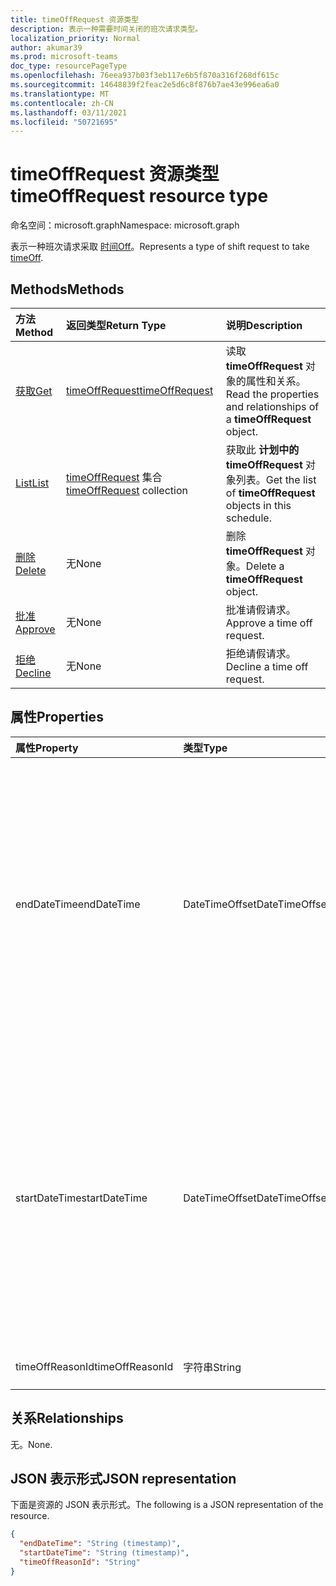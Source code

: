 ```yaml
---
title: timeOffRequest 资源类型
description: 表示一种需要时间关闭的班次请求类型。
localization_priority: Normal
author: akumar39
ms.prod: microsoft-teams
doc_type: resourcePageType
ms.openlocfilehash: 76eea937b03f3eb117e6b5f870a316f268df615c
ms.sourcegitcommit: 14648839f2feac2e5d6c8f876b7ae43e996ea6a0
ms.translationtype: MT
ms.contentlocale: zh-CN
ms.lasthandoff: 03/11/2021
ms.locfileid: "50721695"
---
```

# <a name="timeoffrequest-resource-type"></a><span data-ttu-id="a0715-103">timeOffRequest 资源类型</span><span class="sxs-lookup"><span data-stu-id="a0715-103">timeOffRequest resource type</span></span>

<span data-ttu-id="a0715-104">命名空间：microsoft.graph</span><span class="sxs-lookup"><span data-stu-id="a0715-104">Namespace: microsoft.graph</span></span>

<span data-ttu-id="a0715-105">表示一种班次请求采取 [时间Off](../resources/timeoff.md)。</span><span class="sxs-lookup"><span data-stu-id="a0715-105">Represents a type of shift request to take [timeOff](../resources/timeoff.md).</span></span>

## <a name="methods"></a><span data-ttu-id="a0715-106">Methods</span><span class="sxs-lookup"><span data-stu-id="a0715-106">Methods</span></span>

| <span data-ttu-id="a0715-107">方法</span><span class="sxs-lookup"><span data-stu-id="a0715-107">Method</span></span>       | <span data-ttu-id="a0715-108">返回类型</span><span class="sxs-lookup"><span data-stu-id="a0715-108">Return Type</span></span> | <span data-ttu-id="a0715-109">说明</span><span class="sxs-lookup"><span data-stu-id="a0715-109">Description</span></span> |
|:-------------|:------------|:------------|
| [<span data-ttu-id="a0715-110">获取</span><span class="sxs-lookup"><span data-stu-id="a0715-110">Get</span></span>](../api/timeoffrequest-get.md) | [<span data-ttu-id="a0715-111">timeOffRequest</span><span class="sxs-lookup"><span data-stu-id="a0715-111">timeOffRequest</span></span>](timeoffrequest.md) | <span data-ttu-id="a0715-112">读取 **timeOffRequest** 对象的属性和关系。</span><span class="sxs-lookup"><span data-stu-id="a0715-112">Read the properties and relationships of a **timeOffRequest** object.</span></span> |
| [<span data-ttu-id="a0715-113">List</span><span class="sxs-lookup"><span data-stu-id="a0715-113">List</span></span>](../api/timeoffrequest-list.md) | <span data-ttu-id="a0715-114">[timeOffRequest](timeoffrequest.md) 集合</span><span class="sxs-lookup"><span data-stu-id="a0715-114">[timeOffRequest](timeoffrequest.md) collection</span></span> | <span data-ttu-id="a0715-115">获取此 **计划中的 timeOffRequest** 对象列表。</span><span class="sxs-lookup"><span data-stu-id="a0715-115">Get the list of **timeOffRequest** objects in this schedule.</span></span>|
| [<span data-ttu-id="a0715-116">删除</span><span class="sxs-lookup"><span data-stu-id="a0715-116">Delete</span></span>](../api/timeoffrequest-delete.md) | <span data-ttu-id="a0715-117">无</span><span class="sxs-lookup"><span data-stu-id="a0715-117">None</span></span> | <span data-ttu-id="a0715-118">删除 **timeOffRequest** 对象。</span><span class="sxs-lookup"><span data-stu-id="a0715-118">Delete a **timeOffRequest** object.</span></span> |
| [<span data-ttu-id="a0715-119">批准</span><span class="sxs-lookup"><span data-stu-id="a0715-119">Approve</span></span>](../api/timeoffrequest-approve.md)|<span data-ttu-id="a0715-120">无</span><span class="sxs-lookup"><span data-stu-id="a0715-120">None</span></span>|<span data-ttu-id="a0715-121">批准请假请求。</span><span class="sxs-lookup"><span data-stu-id="a0715-121">Approve a time off request.</span></span>|
| [<span data-ttu-id="a0715-122">拒绝</span><span class="sxs-lookup"><span data-stu-id="a0715-122">Decline</span></span>](../api/timeoffrequest-decline.md)|<span data-ttu-id="a0715-123">无</span><span class="sxs-lookup"><span data-stu-id="a0715-123">None</span></span>|<span data-ttu-id="a0715-124">拒绝请假请求。</span><span class="sxs-lookup"><span data-stu-id="a0715-124">Decline a time off request.</span></span>|

## <a name="properties"></a><span data-ttu-id="a0715-125">属性</span><span class="sxs-lookup"><span data-stu-id="a0715-125">Properties</span></span>

| <span data-ttu-id="a0715-126">属性</span><span class="sxs-lookup"><span data-stu-id="a0715-126">Property</span></span>     | <span data-ttu-id="a0715-127">类型</span><span class="sxs-lookup"><span data-stu-id="a0715-127">Type</span></span>        | <span data-ttu-id="a0715-128">说明</span><span class="sxs-lookup"><span data-stu-id="a0715-128">Description</span></span> |
|:-------------|:------------|:------------|
|<span data-ttu-id="a0715-129">endDateTime</span><span class="sxs-lookup"><span data-stu-id="a0715-129">endDateTime</span></span>|<span data-ttu-id="a0715-130">DateTimeOffset</span><span class="sxs-lookup"><span data-stu-id="a0715-130">DateTimeOffset</span></span>|<span data-ttu-id="a0715-131">时间戳类型表示采用 ISO 8601 格式的日期和时间信息，始终采用 UTC 时区。</span><span class="sxs-lookup"><span data-stu-id="a0715-131">The Timestamp type represents date and time information using ISO 8601 format and is always in UTC time.</span></span> <span data-ttu-id="a0715-132">例如，2014 年 1 月 1 日午夜 UTC 为 `2014-01-01T00:00:00Z`</span><span class="sxs-lookup"><span data-stu-id="a0715-132">For example, midnight UTC on Jan 1, 2014 is `2014-01-01T00:00:00Z`</span></span>|
|<span data-ttu-id="a0715-133">startDateTime</span><span class="sxs-lookup"><span data-stu-id="a0715-133">startDateTime</span></span>|<span data-ttu-id="a0715-134">DateTimeOffset</span><span class="sxs-lookup"><span data-stu-id="a0715-134">DateTimeOffset</span></span>|<span data-ttu-id="a0715-135">时间戳类型表示采用 ISO 8601 格式的日期和时间信息，始终采用 UTC 时区。</span><span class="sxs-lookup"><span data-stu-id="a0715-135">The Timestamp type represents date and time information using ISO 8601 format and is always in UTC time.</span></span> <span data-ttu-id="a0715-136">例如，2014 年 1 月 1 日午夜 UTC 为 `2014-01-01T00:00:00Z`</span><span class="sxs-lookup"><span data-stu-id="a0715-136">For example, midnight UTC on Jan 1, 2014 is `2014-01-01T00:00:00Z`</span></span>|
|<span data-ttu-id="a0715-137">timeOffReasonId</span><span class="sxs-lookup"><span data-stu-id="a0715-137">timeOffReasonId</span></span>|<span data-ttu-id="a0715-138">字符串</span><span class="sxs-lookup"><span data-stu-id="a0715-138">String</span></span>|<span data-ttu-id="a0715-139">请假的原因。</span><span class="sxs-lookup"><span data-stu-id="a0715-139">The reason for the time off.</span></span>|

## <a name="relationships"></a><span data-ttu-id="a0715-140">关系</span><span class="sxs-lookup"><span data-stu-id="a0715-140">Relationships</span></span>

<span data-ttu-id="a0715-141">无。</span><span class="sxs-lookup"><span data-stu-id="a0715-141">None.</span></span>

## <a name="json-representation"></a><span data-ttu-id="a0715-142">JSON 表示形式</span><span class="sxs-lookup"><span data-stu-id="a0715-142">JSON representation</span></span>

<span data-ttu-id="a0715-143">下面是资源的 JSON 表示形式。</span><span class="sxs-lookup"><span data-stu-id="a0715-143">The following is a JSON representation of the resource.</span></span>

<!-- {
  "blockType": "resource",
  "optionalProperties": [

  ],
  "@odata.type": "microsoft.graph.timeOffRequest"
}-->

```json
{
  "endDateTime": "String (timestamp)",
  "startDateTime": "String (timestamp)",
  "timeOffReasonId": "String"
}
```

<!-- uuid: 16cd6b66-4b1a-43a1-adaf-3a886856ed98
2019-02-04 14:57:30 UTC -->
<!-- {
  "type": "#page.annotation",
  "description": "timeOffRequest resource",
  "keywords": "",
  "section": "documentation",
  "tocPath": ""
}-->

